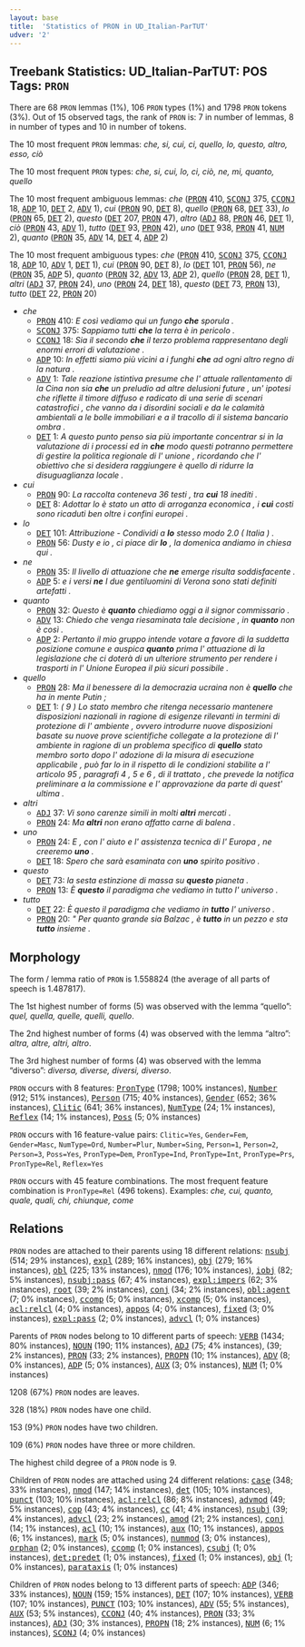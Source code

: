```yaml
---
layout: base
title:  'Statistics of PRON in UD_Italian-ParTUT'
udver: '2'
---
```


## Treebank Statistics: UD_Italian-ParTUT: POS Tags: `PRON`

There are 68 `PRON` lemmas (1%), 106 `PRON` types (1%) and 1798 `PRON` tokens (3%).
Out of 15 observed tags, the rank of `PRON` is: 7 in number of lemmas, 8 in number of types and 10 in number of tokens.

The 10 most frequent `PRON` lemmas: <em>che, si, cui, ci, quello, lo, questo, altro, esso, ciò</em>

The 10 most frequent `PRON` types:  <em>che, si, cui, lo, ci, ciò, ne, mi, quanto, quello</em>

The 10 most frequent ambiguous lemmas: <em>che</em> (<tt><a href="it_partut-pos-PRON.html">PRON</a></tt> 410, <tt><a href="it_partut-pos-SCONJ.html">SCONJ</a></tt> 375, <tt><a href="it_partut-pos-CCONJ.html">CCONJ</a></tt> 18, <tt><a href="it_partut-pos-ADP.html">ADP</a></tt> 10, <tt><a href="it_partut-pos-DET.html">DET</a></tt> 2, <tt><a href="it_partut-pos-ADV.html">ADV</a></tt> 1), <em>cui</em> (<tt><a href="it_partut-pos-PRON.html">PRON</a></tt> 90, <tt><a href="it_partut-pos-DET.html">DET</a></tt> 8), <em>quello</em> (<tt><a href="it_partut-pos-PRON.html">PRON</a></tt> 68, <tt><a href="it_partut-pos-DET.html">DET</a></tt> 33), <em>lo</em> (<tt><a href="it_partut-pos-PRON.html">PRON</a></tt> 65, <tt><a href="it_partut-pos-DET.html">DET</a></tt> 2), <em>questo</em> (<tt><a href="it_partut-pos-DET.html">DET</a></tt> 207, <tt><a href="it_partut-pos-PRON.html">PRON</a></tt> 47), <em>altro</em> (<tt><a href="it_partut-pos-ADJ.html">ADJ</a></tt> 88, <tt><a href="it_partut-pos-PRON.html">PRON</a></tt> 46, <tt><a href="it_partut-pos-DET.html">DET</a></tt> 1), <em>ciò</em> (<tt><a href="it_partut-pos-PRON.html">PRON</a></tt> 43, <tt><a href="it_partut-pos-ADV.html">ADV</a></tt> 1), <em>tutto</em> (<tt><a href="it_partut-pos-DET.html">DET</a></tt> 93, <tt><a href="it_partut-pos-PRON.html">PRON</a></tt> 42), <em>uno</em> (<tt><a href="it_partut-pos-DET.html">DET</a></tt> 938, <tt><a href="it_partut-pos-PRON.html">PRON</a></tt> 41, <tt><a href="it_partut-pos-NUM.html">NUM</a></tt> 2), <em>quanto</em> (<tt><a href="it_partut-pos-PRON.html">PRON</a></tt> 35, <tt><a href="it_partut-pos-ADV.html">ADV</a></tt> 14, <tt><a href="it_partut-pos-DET.html">DET</a></tt> 4, <tt><a href="it_partut-pos-ADP.html">ADP</a></tt> 2)

The 10 most frequent ambiguous types:  <em>che</em> (<tt><a href="it_partut-pos-PRON.html">PRON</a></tt> 410, <tt><a href="it_partut-pos-SCONJ.html">SCONJ</a></tt> 375, <tt><a href="it_partut-pos-CCONJ.html">CCONJ</a></tt> 18, <tt><a href="it_partut-pos-ADP.html">ADP</a></tt> 10, <tt><a href="it_partut-pos-ADV.html">ADV</a></tt> 1, <tt><a href="it_partut-pos-DET.html">DET</a></tt> 1), <em>cui</em> (<tt><a href="it_partut-pos-PRON.html">PRON</a></tt> 90, <tt><a href="it_partut-pos-DET.html">DET</a></tt> 8), <em>lo</em> (<tt><a href="it_partut-pos-DET.html">DET</a></tt> 101, <tt><a href="it_partut-pos-PRON.html">PRON</a></tt> 56), <em>ne</em> (<tt><a href="it_partut-pos-PRON.html">PRON</a></tt> 35, <tt><a href="it_partut-pos-ADP.html">ADP</a></tt> 5), <em>quanto</em> (<tt><a href="it_partut-pos-PRON.html">PRON</a></tt> 32, <tt><a href="it_partut-pos-ADV.html">ADV</a></tt> 13, <tt><a href="it_partut-pos-ADP.html">ADP</a></tt> 2), <em>quello</em> (<tt><a href="it_partut-pos-PRON.html">PRON</a></tt> 28, <tt><a href="it_partut-pos-DET.html">DET</a></tt> 1), <em>altri</em> (<tt><a href="it_partut-pos-ADJ.html">ADJ</a></tt> 37, <tt><a href="it_partut-pos-PRON.html">PRON</a></tt> 24), <em>uno</em> (<tt><a href="it_partut-pos-PRON.html">PRON</a></tt> 24, <tt><a href="it_partut-pos-DET.html">DET</a></tt> 18), <em>questo</em> (<tt><a href="it_partut-pos-DET.html">DET</a></tt> 73, <tt><a href="it_partut-pos-PRON.html">PRON</a></tt> 13), <em>tutto</em> (<tt><a href="it_partut-pos-DET.html">DET</a></tt> 22, <tt><a href="it_partut-pos-PRON.html">PRON</a></tt> 20)


* <em>che</em>
  * <tt><a href="it_partut-pos-PRON.html">PRON</a></tt> 410: <em>E così vediamo qui un fungo <b>che</b> sporula .</em>
  * <tt><a href="it_partut-pos-SCONJ.html">SCONJ</a></tt> 375: <em>Sappiamo tutti <b>che</b> la terra è in pericolo .</em>
  * <tt><a href="it_partut-pos-CCONJ.html">CCONJ</a></tt> 18: <em>Sia il secondo <b>che</b> il terzo problema rappresentano degli enormi errori di valutazione .</em>
  * <tt><a href="it_partut-pos-ADP.html">ADP</a></tt> 10: <em>In effetti siamo più vicini a i funghi <b>che</b> ad ogni altro regno di la natura .</em>
  * <tt><a href="it_partut-pos-ADV.html">ADV</a></tt> 1: <em>Tale reazione istintiva presume che l' attuale rallentamento di la Cina non sia <b>che</b> un preludio ad altre delusioni future , un' ipotesi che riflette il timore diffuso e radicato di una serie di scenari catastrofici , che vanno da i disordini sociali e da le calamità ambientali a le bolle immobiliari e a il tracollo di il sistema bancario ombra .</em>
  * <tt><a href="it_partut-pos-DET.html">DET</a></tt> 1: <em>A questo punto penso sia più importante concentrar si in la valutazione di i processi ed in <b>che</b> modo questi potranno permettere di gestire la politica regionale di l' unione , ricordando che l' obiettivo che si desidera raggiungere è quello di ridurre la disuguaglianza locale .</em>
* <em>cui</em>
  * <tt><a href="it_partut-pos-PRON.html">PRON</a></tt> 90: <em>La raccolta conteneva 36 testi , tra <b>cui</b> 18 inediti .</em>
  * <tt><a href="it_partut-pos-DET.html">DET</a></tt> 8: <em>Adottar lo è stato un atto di arroganza economica , i <b>cui</b> costi sono ricaduti ben oltre i confini europei .</em>
* <em>lo</em>
  * <tt><a href="it_partut-pos-DET.html">DET</a></tt> 101: <em>Attribuzione - Condividi a <b>lo</b> stesso modo 2.0 ( Italia ) .</em>
  * <tt><a href="it_partut-pos-PRON.html">PRON</a></tt> 56: <em>Dusty e io , ci piace dir <b>lo</b> , la domenica andiamo in chiesa qui .</em>
* <em>ne</em>
  * <tt><a href="it_partut-pos-PRON.html">PRON</a></tt> 35: <em>Il livello di attuazione che <b>ne</b> emerge risulta soddisfacente .</em>
  * <tt><a href="it_partut-pos-ADP.html">ADP</a></tt> 5: <em>e i versi <b>ne</b> I due gentiluomini di Verona sono stati definiti artefatti .</em>
* <em>quanto</em>
  * <tt><a href="it_partut-pos-PRON.html">PRON</a></tt> 32: <em>Questo è <b>quanto</b> chiediamo oggi a il signor commissario .</em>
  * <tt><a href="it_partut-pos-ADV.html">ADV</a></tt> 13: <em>Chiedo che venga riesaminata tale decisione , in <b>quanto</b> non è così .</em>
  * <tt><a href="it_partut-pos-ADP.html">ADP</a></tt> 2: <em>Pertanto il mio gruppo intende votare a favore di la suddetta posizione comune e auspica <b>quanto</b> prima l' attuazione di la legislazione che ci doterà di un ulteriore strumento per rendere i trasporti in l' Unione Europea il più sicuri possibile .</em>
* <em>quello</em>
  * <tt><a href="it_partut-pos-PRON.html">PRON</a></tt> 28: <em>Ma il benessere di la democrazia ucraina non è <b>quello</b> che ha in mente Putin ;</em>
  * <tt><a href="it_partut-pos-DET.html">DET</a></tt> 1: <em>( 9 ) Lo stato membro che ritenga necessario mantenere disposizioni nazionali in ragione di esigenze rilevanti in termini di protezione di l' ambiente , ovvero introdurre nuove disposizioni basate su nuove prove scientifiche collegate a la protezione di l' ambiente in ragione di un problema specifico di <b>quello</b> stato membro sorto dopo l' adozione di la misura di esecuzione applicabile , può far lo in il rispetto di le condizioni stabilite a l' articolo 95 , paragrafi 4 , 5 e 6 , di il trattato , che prevede la notifica preliminare a la commissione e l' approvazione da parte di quest' ultima .</em>
* <em>altri</em>
  * <tt><a href="it_partut-pos-ADJ.html">ADJ</a></tt> 37: <em>Vi sono carenze simili in molti <b>altri</b> mercati .</em>
  * <tt><a href="it_partut-pos-PRON.html">PRON</a></tt> 24: <em>Ma <b>altri</b> non erano affatto carne di balena .</em>
* <em>uno</em>
  * <tt><a href="it_partut-pos-PRON.html">PRON</a></tt> 24: <em>E , con l' aiuto e l' assistenza tecnica di l' Europa , ne creeremo <b>uno</b> .</em>
  * <tt><a href="it_partut-pos-DET.html">DET</a></tt> 18: <em>Spero che sarà esaminata con <b>uno</b> spirito positivo .</em>
* <em>questo</em>
  * <tt><a href="it_partut-pos-DET.html">DET</a></tt> 73: <em>la sesta estinzione di massa su <b>questo</b> pianeta .</em>
  * <tt><a href="it_partut-pos-PRON.html">PRON</a></tt> 13: <em>È <b>questo</b> il paradigma che vediamo in tutto l' universo .</em>
* <em>tutto</em>
  * <tt><a href="it_partut-pos-DET.html">DET</a></tt> 22: <em>È questo il paradigma che vediamo in <b>tutto</b> l' universo .</em>
  * <tt><a href="it_partut-pos-PRON.html">PRON</a></tt> 20: <em>" Per quanto grande sia Balzac , è <b>tutto</b> in un pezzo e sta <b>tutto</b> insieme .</em>

## Morphology

The form / lemma ratio of `PRON` is 1.558824 (the average of all parts of speech is 1.487817).

The 1st highest number of forms (5) was observed with the lemma “quello”: <em>quel, quella, quelle, quelli, quello</em>.

The 2nd highest number of forms (4) was observed with the lemma “altro”: <em>altra, altre, altri, altro</em>.

The 3rd highest number of forms (4) was observed with the lemma “diverso”: <em>diversa, diverse, diversi, diverso</em>.

`PRON` occurs with 8 features: <tt><a href="it_partut-feat-PronType.html">PronType</a></tt> (1798; 100% instances), <tt><a href="it_partut-feat-Number.html">Number</a></tt> (912; 51% instances), <tt><a href="it_partut-feat-Person.html">Person</a></tt> (715; 40% instances), <tt><a href="it_partut-feat-Gender.html">Gender</a></tt> (652; 36% instances), <tt><a href="it_partut-feat-Clitic.html">Clitic</a></tt> (641; 36% instances), <tt><a href="it_partut-feat-NumType.html">NumType</a></tt> (24; 1% instances), <tt><a href="it_partut-feat-Reflex.html">Reflex</a></tt> (14; 1% instances), <tt><a href="it_partut-feat-Poss.html">Poss</a></tt> (5; 0% instances)

`PRON` occurs with 16 feature-value pairs: `Clitic=Yes`, `Gender=Fem`, `Gender=Masc`, `NumType=Ord`, `Number=Plur`, `Number=Sing`, `Person=1`, `Person=2`, `Person=3`, `Poss=Yes`, `PronType=Dem`, `PronType=Ind`, `PronType=Int`, `PronType=Prs`, `PronType=Rel`, `Reflex=Yes`

`PRON` occurs with 45 feature combinations.
The most frequent feature combination is `PronType=Rel` (496 tokens).
Examples: <em>che, cui, quanto, quale, quali, chi, chiunque, come</em>


## Relations

`PRON` nodes are attached to their parents using 18 different relations: <tt><a href="it_partut-dep-nsubj.html">nsubj</a></tt> (514; 29% instances), <tt><a href="it_partut-dep-expl.html">expl</a></tt> (289; 16% instances), <tt><a href="it_partut-dep-obj.html">obj</a></tt> (279; 16% instances), <tt><a href="it_partut-dep-obl.html">obl</a></tt> (225; 13% instances), <tt><a href="it_partut-dep-nmod.html">nmod</a></tt> (176; 10% instances), <tt><a href="it_partut-dep-iobj.html">iobj</a></tt> (82; 5% instances), <tt><a href="it_partut-dep-nsubj-pass.html">nsubj:pass</a></tt> (67; 4% instances), <tt><a href="it_partut-dep-expl-impers.html">expl:impers</a></tt> (62; 3% instances), <tt><a href="it_partut-dep-root.html">root</a></tt> (39; 2% instances), <tt><a href="it_partut-dep-conj.html">conj</a></tt> (34; 2% instances), <tt><a href="it_partut-dep-obl-agent.html">obl:agent</a></tt> (7; 0% instances), <tt><a href="it_partut-dep-ccomp.html">ccomp</a></tt> (5; 0% instances), <tt><a href="it_partut-dep-xcomp.html">xcomp</a></tt> (5; 0% instances), <tt><a href="it_partut-dep-acl-relcl.html">acl:relcl</a></tt> (4; 0% instances), <tt><a href="it_partut-dep-appos.html">appos</a></tt> (4; 0% instances), <tt><a href="it_partut-dep-fixed.html">fixed</a></tt> (3; 0% instances), <tt><a href="it_partut-dep-expl-pass.html">expl:pass</a></tt> (2; 0% instances), <tt><a href="it_partut-dep-advcl.html">advcl</a></tt> (1; 0% instances)

Parents of `PRON` nodes belong to 10 different parts of speech: <tt><a href="it_partut-pos-VERB.html">VERB</a></tt> (1434; 80% instances), <tt><a href="it_partut-pos-NOUN.html">NOUN</a></tt> (190; 11% instances), <tt><a href="it_partut-pos-ADJ.html">ADJ</a></tt> (75; 4% instances),  (39; 2% instances), <tt><a href="it_partut-pos-PRON.html">PRON</a></tt> (33; 2% instances), <tt><a href="it_partut-pos-PROPN.html">PROPN</a></tt> (10; 1% instances), <tt><a href="it_partut-pos-ADV.html">ADV</a></tt> (8; 0% instances), <tt><a href="it_partut-pos-ADP.html">ADP</a></tt> (5; 0% instances), <tt><a href="it_partut-pos-AUX.html">AUX</a></tt> (3; 0% instances), <tt><a href="it_partut-pos-NUM.html">NUM</a></tt> (1; 0% instances)

1208 (67%) `PRON` nodes are leaves.

328 (18%) `PRON` nodes have one child.

153 (9%) `PRON` nodes have two children.

109 (6%) `PRON` nodes have three or more children.

The highest child degree of a `PRON` node is 9.

Children of `PRON` nodes are attached using 24 different relations: <tt><a href="it_partut-dep-case.html">case</a></tt> (348; 33% instances), <tt><a href="it_partut-dep-nmod.html">nmod</a></tt> (147; 14% instances), <tt><a href="it_partut-dep-det.html">det</a></tt> (105; 10% instances), <tt><a href="it_partut-dep-punct.html">punct</a></tt> (103; 10% instances), <tt><a href="it_partut-dep-acl-relcl.html">acl:relcl</a></tt> (86; 8% instances), <tt><a href="it_partut-dep-advmod.html">advmod</a></tt> (49; 5% instances), <tt><a href="it_partut-dep-cop.html">cop</a></tt> (43; 4% instances), <tt><a href="it_partut-dep-cc.html">cc</a></tt> (41; 4% instances), <tt><a href="it_partut-dep-nsubj.html">nsubj</a></tt> (39; 4% instances), <tt><a href="it_partut-dep-advcl.html">advcl</a></tt> (23; 2% instances), <tt><a href="it_partut-dep-amod.html">amod</a></tt> (21; 2% instances), <tt><a href="it_partut-dep-conj.html">conj</a></tt> (14; 1% instances), <tt><a href="it_partut-dep-acl.html">acl</a></tt> (10; 1% instances), <tt><a href="it_partut-dep-aux.html">aux</a></tt> (10; 1% instances), <tt><a href="it_partut-dep-appos.html">appos</a></tt> (6; 1% instances), <tt><a href="it_partut-dep-mark.html">mark</a></tt> (5; 0% instances), <tt><a href="it_partut-dep-nummod.html">nummod</a></tt> (3; 0% instances), <tt><a href="it_partut-dep-orphan.html">orphan</a></tt> (2; 0% instances), <tt><a href="it_partut-dep-ccomp.html">ccomp</a></tt> (1; 0% instances), <tt><a href="it_partut-dep-csubj.html">csubj</a></tt> (1; 0% instances), <tt><a href="it_partut-dep-det-predet.html">det:predet</a></tt> (1; 0% instances), <tt><a href="it_partut-dep-fixed.html">fixed</a></tt> (1; 0% instances), <tt><a href="it_partut-dep-obj.html">obj</a></tt> (1; 0% instances), <tt><a href="it_partut-dep-parataxis.html">parataxis</a></tt> (1; 0% instances)

Children of `PRON` nodes belong to 13 different parts of speech: <tt><a href="it_partut-pos-ADP.html">ADP</a></tt> (346; 33% instances), <tt><a href="it_partut-pos-NOUN.html">NOUN</a></tt> (159; 15% instances), <tt><a href="it_partut-pos-DET.html">DET</a></tt> (107; 10% instances), <tt><a href="it_partut-pos-VERB.html">VERB</a></tt> (107; 10% instances), <tt><a href="it_partut-pos-PUNCT.html">PUNCT</a></tt> (103; 10% instances), <tt><a href="it_partut-pos-ADV.html">ADV</a></tt> (55; 5% instances), <tt><a href="it_partut-pos-AUX.html">AUX</a></tt> (53; 5% instances), <tt><a href="it_partut-pos-CCONJ.html">CCONJ</a></tt> (40; 4% instances), <tt><a href="it_partut-pos-PRON.html">PRON</a></tt> (33; 3% instances), <tt><a href="it_partut-pos-ADJ.html">ADJ</a></tt> (30; 3% instances), <tt><a href="it_partut-pos-PROPN.html">PROPN</a></tt> (18; 2% instances), <tt><a href="it_partut-pos-NUM.html">NUM</a></tt> (6; 1% instances), <tt><a href="it_partut-pos-SCONJ.html">SCONJ</a></tt> (4; 0% instances)


